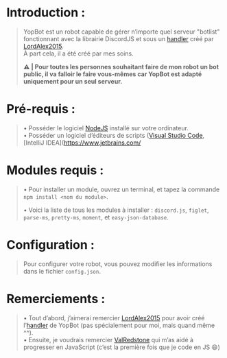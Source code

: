 # Introduction :
> YopBot est un robot capable de gérer n’importe quel serveur "botlist" fonctionnant avec la librairie DiscordJS et sous un [handler](https://github.com/LordAlex2015/handler-discord.js) créé par [LordAlex2015](https://github.com/LordAlex2015).  
> À part cela, il a été créé par mes soins. 
>
> **⚠️ | Pour toutes les personnes souhaitant faire de mon robot un bot public, il va falloir le faire vous-mêmes car YopBot est adapté uniquement pour __un seul serveur__.**
# Pré-requis :
> • Posséder le logiciel [NodeJS](https://nodejs.orge) installé sur votre ordinateur.  
> • Posséder un logiciel d’éditeurs de scripts ([Visual Studio Code](https://code.visualstudio.com/), [IntelliJ IDEA](https://www.jetbrains.com/
# Modules requis :
> • Pour installer un module, ouvrez un terminal, et tapez la commande `npm install <nom du module>`.  
>
> • Voici la liste de tous les modules à installer : `discord.js`, `figlet`, `parse-ms`, `pretty-ms`, `moment`, et `easy-json-database`.
# Configuration :
> Pour configurer votre robot, vous pouvez modifier les informations dans le fichier `config.json`.
# Remerciements :
> • Tout d’abord, j’aimerai remercier [LordAlex2015](https://github.com/LordAlex2015) pour avoir créé l’[handler](https://github.com/LordAlex2015/handler-discord.js) de YopBot (pas spécialement pour moi, mais quand même ^^).  
> • Ensuite, je voudrais remercier [ValRedstone](https://github.com/ValRedstone) qui m’as aidé à progresser en JavaScript (c’est la première fois que je code en JS 😄)
